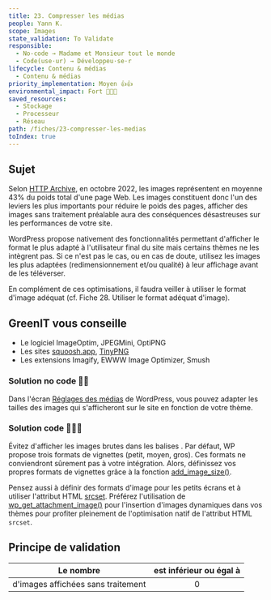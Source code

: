 ```yaml
---
title: 23. Compresser les médias
people: Yann K.
scope: Images
state_validation: To Validate
responsible: 
  - No-code → Madame et Monsieur tout le monde
  - Code(use·ur) → Développeu·se·r
lifecycle: Contenu & médias 
  - Contenu & médias
priority_implementation: Moyen 👍👍
environmental_impact: Fort 🌱🌱🌱
saved_resources:
  - Stockage
  - Processeur
  - Réseau
path: /fiches/23-compresser-les-medias
toIndex: true 
---
```


## Sujet

Selon [HTTP Archive](https://httparchive.org/reports/page-weight), en octobre 2022, les images représentent en moyenne 43% du poids total d'une page Web.
Les images constituent donc l'un des leviers les plus importants pour réduire le poids des pages, afficher des images sans traitement préalable aura des conséquences désastreuses sur les performances de votre site.

WordPress propose nativement des fonctionnalités permettant d'afficher le format le plus adapté à l'utilisateur final du site mais certains thèmes ne les intègrent pas. Si ce n'est pas le cas, ou en cas de doute, utilisez les images les plus adaptées (redimensionnement et/ou qualité) à leur affichage avant de les téléverser.

En complément de ces optimisations, il faudra veiller à utiliser le format d'image adéquat (cf. Fiche 28. Utiliser le format adéquat d'image).

## GreenIT vous conseille

- Le logiciel ImageOptim, JPEGMini, OptiPNG
- Les sites [squoosh.app](https://squoosh.app), [TinyPNG](https://tinypng.com/)
- Les extensions Imagify, EWWW Image Optimizer, Smush

### Solution no code 🌱🌱

Dans l'écran [Réglages des médias](https://fr.wordpress.org/support/article/settings-media-screen/) de WordPress, vous pouvez adapter les tailles des images qui s'afficheront sur le site en fonction de votre thème.

### Solution code 🌱🌱🌱

Évitez d'afficher les images brutes dans les balises <img />. Par défaut, WP propose trois formats de vignettes (petit, moyen, gros). Ces formats ne conviendront sûrement pas à votre intégration. Alors, définissez vos propres formats de vignettes grâce à la fonction [add_image_size()](https://developer.wordpress.org/reference/functions/add_image_size/).

Pensez aussi à définir des formats d'image pour les petits écrans et à utiliser l'attribut HTML [srcset](https://www.alsacreations.com/article/lire/1621-responsive-images-srcset.html). 
Préférez l'utilisation de [wp_get_attachment_image()](https://developer.wordpress.org/reference/functions/wp_get_attachment_image/) pour l'insertion d'images dynamiques dans vos thèmes pour profiter pleinement de l'optimisation natif de l'attribut HTML `srcset`.

## Principe de validation

| Le nombre | est inférieur ou égal à |
| ------------- | :---------------------: |
| d'images affichées sans traitement |            0            |
